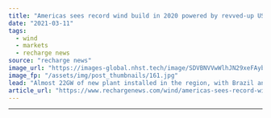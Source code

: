 ```yaml
---
title: "Americas sees record wind build in 2020 powered by revved-up US engine"
date: "2021-03-11"
tags: 
  - wind
  - markets
  - recharge news
source: "recharge news"
image_url: "https://images-global.nhst.tech/image/SDVBNVVwWlhJN29xeFAybnIwL2hqS3JLdG45QjRrVGtwTlBZTXoybFQ5ND0=/nhst/binary/d38992ff3039a38288b34bee356071d1"
image_fp: "/assets/img/post_thumbnails/161.jpg"
lead: "Almost 22GW of new plant installed in the region, with Brazil and Argentina coming second and third behind booming northern market, according to new figures from GWEC"
article_url: "https://www.rechargenews.com/wind/americas-sees-record-wind-build-in-2020-powered-by-revved-up-us-engine/2-1-979049"
---
```


---
